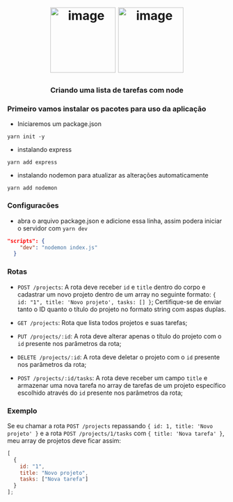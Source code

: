 <h1 align="center">
    <img alt="image" src="https://user-images.githubusercontent.com/6686410/31217465-6adbbd18-a98d-11e7-9371-26d578182e9d.png" width="150px" />
    <img alt="image" src="https://upload.wikimedia.org/wikipedia/commons/d/d9/Node.js_logo.svg" width="150px" />
</h1>

<h3 align="center">
  Criando uma lista de tarefas com node
</h3>

### Primeiro vamos instalar os pacotes para uso da aplicação

- Iniciaremos um package.json
```package
yarn init -y
```

- instalando express
```package
yarn add express
```

- instalando nodemon para atualizar as alterações automaticamente
```package
yarn add nodemon
```

### Configuracões
- abra o arquivo package.json e adicione essa linha, assim podera iniciar o servidor com `yarn dev`
```json
"scripts": {
    "dev": "nodemon index.js"
  }
```

### Rotas

- `POST /projects`: A rota deve receber `id` e `title` dentro do corpo e cadastrar um novo projeto dentro de um array no seguinte formato: `{ id: "1", title: 'Novo projeto', tasks: [] }`; Certifique-se de enviar tanto o ID quanto o título do projeto no formato string com aspas duplas.

- `GET /projects`: Rota que lista todos projetos e suas tarefas;

- `PUT /projects/:id`: A rota deve alterar apenas o título do projeto com o `id` presente nos parâmetros da rota;

- `DELETE /projects/:id`: A rota deve deletar o projeto com o `id` presente nos parâmetros da rota;

- `POST /projects/:id/tasks`: A rota deve receber um campo `title` e armazenar uma nova tarefa no array de tarefas de um projeto específico escolhido através do `id` presente nos parâmetros da rota;

### Exemplo

Se eu chamar a rota `POST /projects` repassando `{ id: 1, title: 'Novo projeto' }` e a rota `POST /projects/1/tasks` com `{ title: 'Nova tarefa' }`, meu array de projetos deve ficar assim:

```js
[
  {
    id: "1",
    title: "Novo projeto",
    tasks: ["Nova tarefa"]
  }
];
```
